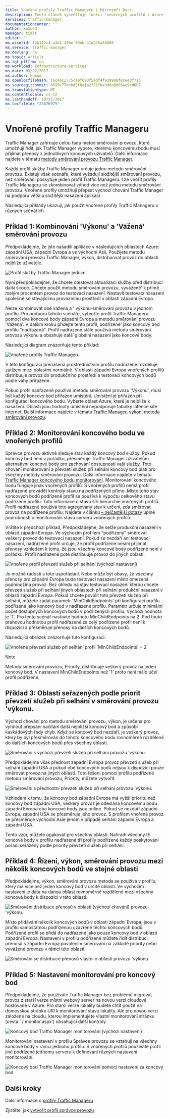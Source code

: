 ```yaml
---
title: Vnořené profily Traffic Manageru | Microsoft Docs
description: Tento článek vysvětluje funkci 'vnořených profilů z Azure Traffic Manager
services: traffic-manager
documentationcenter: ''
author: kumudd
manager: timlt
editor: ''
ms.assetid: f1b112c4-a3b1-496e-90eb-41e235a49609
ms.service: traffic-manager
ms.devlang: na
ms.topic: article
ms.tgt_pltfrm: na
ms.workload: infrastructure-services
ms.date: 03/22/2017
ms.author: kumud
ms.openlocfilehash: 1ac4ec2775ca9f690f5adf4f939908f8cee3f715
ms.sourcegitcommit: 6699c77dcbd5f8a1a2f21fba3d0a0005ac9ed6b7
ms.translationtype: MT
ms.contentlocale: cs-CZ
ms.lasthandoff: 10/11/2017
ms.locfileid: "23876975"
---
```

# <a name="nested-traffic-manager-profiles"></a>Vnořené profily Traffic Manageru

Traffic Manager zahrnuje celou řadu metod směrování provozu, které umožňují řídit, jak Traffic Manager vybere, kterému koncovému bodu musí přijímat přenosy z jednotlivých koncových uživatelů. Další informace najdete v tématu [metody směrování provozu Traffic Manager](traffic-manager-routing-methods.md).

Každý profil služby Traffic Manager určuje jednu metodu směrování provozu. Existují však scénáře, které vyžadují složitější směrování provozu, než směrování poskytuje jeden profil Traffic Manageru. Lze vnořit profily Traffic Manageru se zkombinovat výhod více než jednu metodu směrování provozu. Vnořené profily umožňují přepsat výchozí chování Traffic Manager na podporu větší a složitější nasazení aplikací.

Následující příklady ukazují, jak použít vnořené profily Traffic Manageru v různých scénářích.

## <a name="example-1-combining-performance-and-weighted-traffic-routing"></a>Příklad 1: Kombinování 'Výkonu' a 'Vážená' směrování provozu

Předpokládejme, že jste nasadili aplikace v následujících oblastech Azure: západní USA, západní Evropa a ve východní Asii. Použijete metodu směrování provozu Traffic Manager, výkon, distribuovat provoz do oblasti nejblíže uživatele.

![Profil služby Traffic Manager jedním][4]

Nyní předpokládejme, že chcete otestovat aktualizaci služby před distribucí další široce. Chcete použít metodu směrování provozu, vyvážené' k přímé malým procentem provoz do testovací nasazení. Nastavit testovací nasazení společně se stávajícímu provoznímu prostředí v oblasti západní Evropa.

Nelze kombinovat obě vážená a ' výkonu-směrování provozu v jednom profilu. Pro podporu tohoto scénáře, vytvořte profil Traffic Manageru pomocí dva koncové body západní Evropa a metodu směrování provozu 'Vážená'. V dalším kroku přidejte tento profil, podřízené' jako koncový bod profilu "nadřazená". Profil nadřazené stále používá metodu směrování provozu výkonu a obsahuje další globální nasazení jako koncové body.

Následující diagram znázorňuje tento příklad:

![Vnořené profily Traffic Manageru][2]

V této konfiguraci přenášená prostřednictvím profilu nadřazené rozděluje zatížení mezi oblastmi normálně. V oblasti západní Evropa vnořených profilů distribuuje provoz do produkčního prostředí a testovací koncových bodů podle váhy přiřazené.

Pokud profil nadřazené používá metodu směrování provozu 'Výkonu', musí být každý koncový bod přiřazen umístění. Umístění je přiřazen při konfiguraci koncového bodu. Vyberte oblast Azure, které je nejblíže k nasazení. Oblasti jsou hodnoty umístění nepodporuje tabulky latence sítě Internet. Další informace najdete v tématu [Traffic Manager, výkon, metoda směrování provozu](traffic-manager-routing-methods.md#performance).

## <a name="example-2-endpoint-monitoring-in-nested-profiles"></a>Příklad 2: Monitorování koncového bodu ve vnořených profilů

Správce provozu aktivně sleduje stav každý koncový bod služby. Pokud koncový bod není v pořádku, přesměruje Traffic Manager uživatelům alternativní koncové body pro zachování dostupnosti vaší služby. Toto chování monitorování a převzetí služeb při selhání koncový bod platí pro všechny metody směrování provozu. Další informace najdete v tématu [Traffic Manager koncového bodu monitorování](traffic-manager-monitoring.md). Monitorování koncového bodu funguje jinak vnořených profilů. S vnořených profilů nemá profil nadřazené provádět kontroly stavu na podřízených přímo. Místo toho stav koncových bodů podřízené profil se používá k výpočtu celkového stavu podřízené profilu. Tato informace o stavu šíří hierarchie vnořených profilů. Profil nadřazené používá toto agregovaný stav k určení, zda směrovat provoz na podřízené profilu. Najdete v článku [– nejčastější dotazy](traffic-manager-FAQs.md#traffic-manager-nested-profiles) úplné podrobnosti o monitorování stavu serveru vnořených profilů.

Vrátíte k předchozí příklad, Předpokládejme, že selže produkční nasazení v oblasti západní Evropa. Ve výchozím profilem "podřízený" směrovat veškerý provoz do testovací nasazení. Pokud se nezdaří ani testovací nasazení, nadřazené profil určuje, že profil podřízené nesmí přijímat přenosy vzhledem k tomu, že jsou všechny koncové body podřízené není v pořádku. Profil nadřazené poté distribuuje provoz do jiných oblastí.

![Vnořené profil převzetí služeb při selhání (výchozí nastavení)][3]

Je možné radostí s toto uspořádání. Nebo může být obavy, že všechny přenosy pro západní Evropa bude testovací nasazení místo omezená podmnožina provoz. Bez ohledu na stav testovací nasazení kterou chcete převzetí služeb při selhání jiných oblastech při selhání produkční nasazení v oblasti západní Evropa. Pokud chcete povolit toto převzetí služeb při selhání, můžete zadat parametr 'MinChildEndpoints' při konfiguraci profilu podřízené jako koncový bod v nadřazené profilu. Parametr určuje minimální počet dostupných koncových bodů v podřízených profilu. Výchozí hodnota je '1'. Pro tento scénář nastavte hodnotu MinChildEndpoints na 2. Pod touto prahovou hodnotou profil nadřazené za celý podřízené profil není k dispozici a přesměruje přenosy na dalších koncových bodů.

Následující obrázek znázorňuje tuto konfiguraci:

![Vnořené převzetí služeb při selhání profil 'MinChildEndpoints' = 2][4]

> [!NOTE]
> Metodu směrování provozu, Priority, distribuuje veškerý provoz na jeden koncový bod. V nastavení MinChildEndpoints než '1' proto není málo účel profil podřízené.

## <a name="example-3-prioritized-failover-regions-in-performance-traffic-routing"></a>Příklad 3: Oblasti seřazených podle priorit převzetí služeb při selhání v směrování provozu 'výkonu.

Výchozí chování pro metodu směrování provozu, výkon, je určena pro vyhnout přepsání načítání další nejbližší koncový bod a způsobí kaskádových řady chyb. Když se koncový bod nezdaří, je veškerý provoz, který by byl přesměrován do tohoto koncového bodu rovnoměrně rozdělené do dalších koncových bodů přes všechny oblasti.

![Směrování s výchozí převzetí služeb při selhání provozu 'výkonu.][5]

Předpokládejme však přednost západní Evropa provoz převzetí služeb při selhání západní USA a pokud obě koncových bodů nejsou k dispozici pouze směrovat provoz na jiných oblastí. Toto řešení pomocí profilu podřízené metodu směrování provozu, Priority, můžete vytvořit.

![Směrování s přednostní převzetí služeb při selhání provozu 'výkonu.][6]

Vzhledem k tomu, že koncový bod západní Evropa má vyšší prioritu než koncový bod západní USA, veškerý provoz je odeslána koncovému bodu západní Evropa oba koncové body jsou online. Pokud se nezdaří západní Evropa, západní USA se přesměruje jeho provoz. S profilem vnořené provoz se přesměruje východní Asie jenom v případě selhání západní Evropa a západní USA.

Tento vzor, můžete opakovat pro všechny oblasti. Nahradí všechny tři koncové body v profilu nadřazené tři profily podřízené každý poskytování pořadí seřazený podle priority převzetí služeb při selhání.

## <a name="example-4-controlling-performance-traffic-routing-between-multiple-endpoints-in-the-same-region"></a>Příklad 4: Řízení, výkon, směrování provozu mezi několik koncových bodů ve stejné oblasti

Předpokládejme, výkon, směrování provozu metoda se používá v profilu, který má více než jeden koncový bod v určité oblasti. Ve výchozím nastavení je data na danou oblast rovnoměrně rozdělené mezi všechny koncové body k dispozici v této oblasti.

![Směrování distribuce přenosů v oblasti (výchozí chování) provozu 'výkonu.][7]

Místo přidávání několik koncových bodů v oblasti západní Evropa, jsou v profilu samostatnou podřízenou uzavřené těchto koncových bodů. Podřízené profil se přidá do nadřazené jako pouze koncový bod v oblasti západní Evropa. Nastavení v profilu podřízené můžete řídit distribuci přenosů s západní Evropa povolením směrování na základě priority nebo vyvážené provozu v rámci této oblasti.

![Směrování se distribuce přenosů vlastní v oblasti provozu 'výkonu.][8]

## <a name="example-5-per-endpoint-monitoring-settings"></a>Příklad 5: Nastavení monitorování pro koncový bod

Předpokládejme, že používáte Traffic Manager bez problémů migrovat provoz z starší verze místní webový server na novou verzi cloudové hostované v Azure. Pro starší verze lokality budete chtít použít na domovskou stránku URI k monitorování stavu lokality. Ale pro novou verzi založené na cloudu, kterou implementujete vlastní monitorování stránku (cesta ' / monitor.aspx') obsahující další kontroly.

![Koncový bod Traffic Manager monitorování (výchozí nastavení)][9]

Monitorování nastavení v profilu Správce provozu se vztahují na všechny koncové body v rámci jednoho profilu. S vnořených profilů používáte profil jiné podřízené jednomu serveru k definování různých nastavení monitorování.

![Koncový bod Traffic Manager monitorování pomocí nastavení za koncový bod][10]

## <a name="next-steps"></a>Další kroky

Další informace o [profily Traffic Manageru](traffic-manager-overview.md)

Zjistěte, jak [vytvořit profil správce provozu](traffic-manager-create-profile.md)

<!--Image references-->
[1]: ./media/traffic-manager-nested-profiles/figure-1.png
[2]: ./media/traffic-manager-nested-profiles/figure-2.png
[3]: ./media/traffic-manager-nested-profiles/figure-3.png
[4]: ./media/traffic-manager-nested-profiles/figure-4.png
[5]: ./media/traffic-manager-nested-profiles/figure-5.png
[6]: ./media/traffic-manager-nested-profiles/figure-6.png
[7]: ./media/traffic-manager-nested-profiles/figure-7.png
[8]: ./media/traffic-manager-nested-profiles/figure-8.png
[9]: ./media/traffic-manager-nested-profiles/figure-9.png
[10]: ./media/traffic-manager-nested-profiles/figure-10.png
